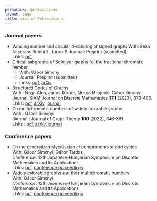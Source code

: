 ```yaml
---
permalink: /publications
layout: page
title: List of Publications
---
```


### Journal papers ###

* Winding number and circular 4-coloring of signed graphs
      With: Reza Naserasr, Rohini S, Taruni S
      Journal: Preprint (submitted)  
      Links: [pdf]()
* Critical subgraphs of Schrijver graphs for the fractional chromatic number  
  * With: Gábor Simonyi
  * Journal: Preprint (submitted)  
  * Links: [pdf](), [arXiv](https://arxiv.org/abs/2212.09520)
* Structured Codes of Graphs  
      With : Noga Alon, János Körner, Aleksa Milojević, Gábor Simonyi  
      Journal: SIAM Journal on Discrete Mathematics **37.1** (2023), 379-403.  
      Links: [pdf](), [arXiv](https://arxiv.org/abs/2202.06810), [journal](https://doi.org/10.1137/22M1487989)
* On multichromatic numbers of widely colorable graphs  
      With : Gábor Simonyi  
      Journal : Journal of Graph Theory **100** (2022), 346-361.  
      Links : [pdf](), [arXiv](https://arxiv.org/abs/2102.03120), [journal](https://doi.org/10.1002/jgt.22785)

### Conference papers ###

* On the generalized Mycielskian of complements of odd cycles  
      With: Gábor Simonyi, Gábor Tardos  
      Conference: 12th Japanese-Hungarian Symposium on Discrete Mathematics and Its Applications  
      Links: [pdf](), [conference proceedings](http://cs.bme.hu/jh2023/kotet23.pdf)  
* Widely colorable graphs and their multichromatic numbers  
      With: Gábor Simonyi  
      Conference: 12th Japanese-Hungarian Symposium on Discrete Mathematics and Its Applications  
      Links: [pdf](), [conference proceedings](http://cs.bme.hu/jh2023/kotet23.pdf)  
